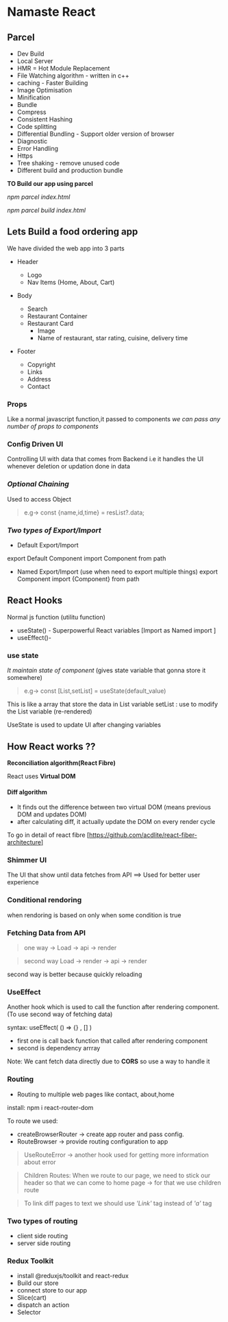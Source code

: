 # Namaste React



## Parcel
- Dev Build
- Local Server
- HMR = Hot Module Replacement
- File Watching algorithm - written in c++
- caching - Faster Building
- Image Optimisation
- Minification
- Bundle
- Compress
- Consistent Hashing
- Code splitting
- Differential Bundling - Support older version of browser
- Diagnostic
- Error Handling
- Https
- Tree shaking - remove unused code
- Different build and production bundle


**TO Build our app using parcel**

*npm parcel index.html*

*npm parcel build index.html*


## Lets Build a food ordering app

We have divided the web app into 3 parts

- Header

    -  Logo
    -  Nav Items (Home, About, Cart)
- Body

    - Search
    - Restaurant Container
    - Restaurant Card
        - Image
        - Name of restaurant, star rating, cuisine, delivery time
- Footer

    - Copyright
    - Links
    - Address
    - Contact

### Props
Like a normal javascript function,it passed to components
*we can pass any number of props to components*


### Config Driven UI
Controlling UI with data that comes from Backend
i.e it handles the UI whenever deletion or updation done in data

### *Optional Chaining*
Used to access Object
> e.g-> const {name,id,time} = resList?.data;

### *Two types of Export/Import*
- Default Export/Import

export Default Component
import Component from path


- Named Export/Import (use when need to export multiple things)
export Component
import {Component} from path


## React Hooks
Normal js function (utilitu function)
- useState() - Superpowerful React variables [Import as Named import ]
- useEffect()- 

### use state 
*It maintain state of component* (gives state variable that gonna store it somewhere)
> e.g-> 
const [List,setList] = useState(default_value)

This is like a array that store the data in List variable 
setList : use to modify the List variable (re-rendered)

UseState is used to update UI after changing variables

## How React works ??
**Reconciliation algorithm(React Fibre)**

React uses **Virtual DOM**

#### Diff algorithm
- It finds out the difference between two virtual DOM (means previous DOM and updates DOM)
- after calculating diff, it actually update the DOM on every render cycle 

To go in detail of react fibre [https://github.com/acdlite/react-fiber-architecture]


### Shimmer UI 
The UI that show until data fetches from API ==> Used for better user experience

### Conditional rendoring 
when rendoring is based on only when some condition is true

### Fetching Data from API
> one way -> 
 Load -> api -> render

> second way
Load -> render -> api -> render

second way is better because quickly reloading 

### UseEffect
Another hook which is used to call the function after rendering component.
(To use second way of fetching data)

syntax: 
useEffect( () => {} , [] )
- first one is call back function that called after rendering component
- second is dependency arrray


Note: We cant fetch data directly due to **CORS** so use a way to handle it 

### Routing
- Routing to multiple web pages like contact, about,home

install:
npm i react-router-dom

To route we used:
- createBrowserRouter -> create app router and pass config.
- RouteBrowser -> provide routing configuration to app

> UseRouteError -> another hook used for getting more information about error

> Children Routes:
When we route to our page, we need to stick our header so that we can come to home page -> for that we use children route

> To link diff pages to text we should use *'Link'* tag instead of *'a'* tag


### Two types of routing
- client side routing 
- server side routing


### Redux Toolkit
- install @reduxjs/toolkit and react-redux
- Build our store
- connect store to our app
- Slice(cart)
- dispatch an action
- Selector